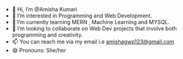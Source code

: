 - 👋 Hi, I’m @Amisha Kumari
- 👀 I’m interested in  Programming and Web Development.
- 🌱 I’m currently learning MERN , Machine Learning and MYSQL.
- 💞️ I’m looking to collaborate on Web Dev projects that involve both programming and creativity.
- 📫 You can reach me via my email i.e amishagwp123@gmail.com
- 😄 Pronouns: She/her



<!---
AmishaKri/AmishaKri is a ✨ special ✨ repository because its `README.md` (this file) appears on your GitHub profile.
You can click the Preview link to take a look at your changes.
--->
